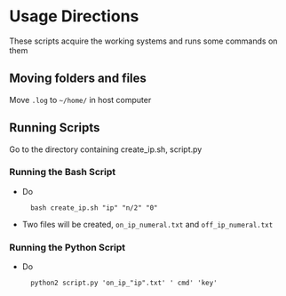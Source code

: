 # Usage Directions

These scripts acquire the working systems and runs some commands on them

## Moving folders and files

Move `.log` to `~/home/` in host computer

## Running Scripts

Go to the directory containing create_ip.sh, script.py

### Running the Bash Script

* Do 

        bash create_ip.sh "ip" "n/2" "0"

* Two files will be created, `on_ip_numeral.txt` and `off_ip_numeral.txt`
 
### Running the Python Script

* Do 

        python2 script.py 'on_ip_"ip".txt' ' cmd' 'key'


